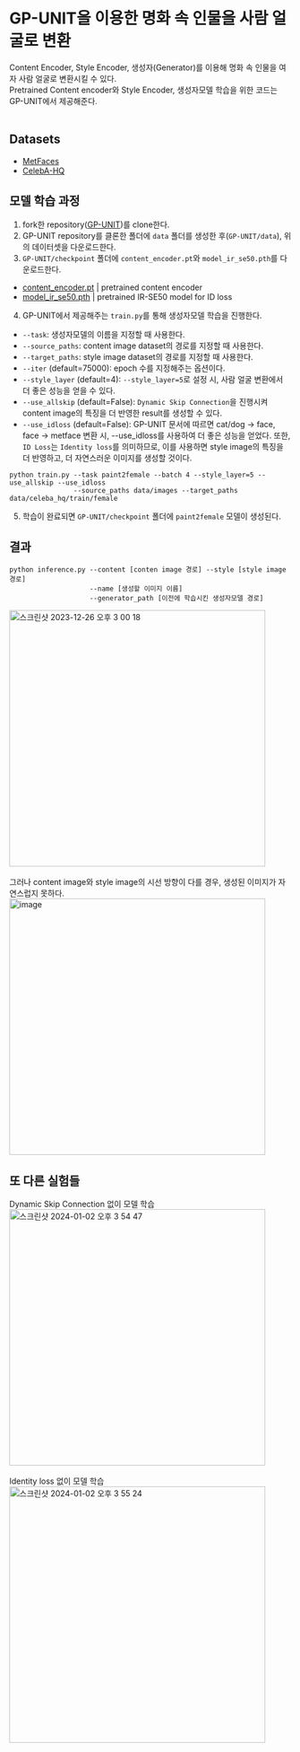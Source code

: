 # GP-UNIT을 이용한 명화 속 인물을 사람 얼굴로 변환
Content Encoder, Style Encoder, 생성자(Generator)를 이용해 명화 속 인물을 여자 사람 얼굴로 변환시킬 수 있다. </br>
Pretrained Content encoder와 Style Encoder, 생성자모델 학습을 위한 코드는 GP-UNIT에서 제공해준다. <br></br>

## Datasets
* [MetFaces](https://github.com/NVlabs/metfaces-dataset)
* [CelebA-HQ](https://github.com/clovaai/stargan-v2#datasets-and-pre-trained-networks)

## 모델 학습 과정
1. fork한 repository([GP-UNIT](https://github.com/williamyang1991/GP-UNIT))를 clone한다.
2. GP-UNIT repository를 클론한 폴더에 `data` 폴더를 생성한 후(`GP-UNIT/data`), 위의 데이터셋을 다운로드한다.
3. `GP-UNIT/checkpoint` 폴더에 `content_encoder.pt`와 `model_ir_se50.pth`를 다운로드한다.
* [content_encoder.pt](https://drive.google.com/file/d/1I7_IMMheihcIR57vInof5g6R0j8wEonx/view?usp=sharing) | pretrained content encoder
* [model_ir_se50.pth](https://drive.google.com/file/d/1KW7bjndL3QG3sxBbZxreGHigcCCpsDgn/view?usp=sharing) | pretrained IR-SE50 model for ID loss
4. GP-UNIT에서 제공해주는 `train.py`를 통해 생성자모델 학습을 진행한다.
  * `--task`: 생성자모델의 이름을 지정할 때 사용한다.
  * `--source_paths`: content image dataset의 경로를 지정할 때 사용한다.
  * `--target_paths`: style image dataset의 경로를 지정할 때 사용한다.
  * `--iter` (default=75000): epoch 수를 지정해주는 옵션이다.
  * `--style_layer` (default=4): `--style_layer=5`로 설정 시, 사람 얼굴 변환에서 더 좋은 성능을 얻을 수 있다.
  * `--use_allskip` (default=False): `Dynamic Skip Connection`을 진행시켜 content image의 특징을 더 반영한 result를 생성할 수 있다.
  * `--use_idloss` (default=False): GP-UNIT 문서에 따르면 cat/dog → face, face → metface 변환 시, --use_idloss를 사용하여 더 좋은 성능을 얻었다. 또한, `ID Loss`는 `Identity loss`를 의미하므로, 이를 사용하면 style image의 특징을 더 반영하고, 더 자연스러운 이미지를 생성할 것이다.

  ```
  python train.py --task paint2female --batch 4 --style_layer=5 --use_allskip --use_idloss
                  --source_paths data/images --target_paths data/celeba_hq/train/female
  ```
5. 학습이 완료되면 `GP-UNIT/checkpoint` 폴더에 `paint2female` 모델이 생성된다.

## 결과
```
python inference.py --content [conten image 경로] --style [style image 경로]
                    --name [생성할 이미지 이름]
                    --generator_path [이전에 학습시킨 생성자모델 경로]
```
<img width="457" alt="스크린샷 2023-12-26 오후 3 00 18" src="https://github.com/qivvoon/GP-UNIT/assets/90748096/6b2d98a9-ef43-476b-809e-95471a3d2a6f">
<br></br>
그러나 content image와 style image의 시선 방향이 다를 경우, 생성된 이미지가 자연스럽지 못하다.
<img width="457" alt="image" src="https://github.com/qivvoon/GP-UNIT/assets/90748096/7d0fad9c-fdec-4915-93e9-e42537610577">

## 또 다른 실험들
Dynamic Skip Connection 없이 모델 학습 </br>
<img width="457" alt="스크린샷 2024-01-02 오후 3 54 47" src="https://github.com/qivvoon/GP-UNIT/assets/90748096/a41b69ac-64fe-4406-bbb3-56d47f5d894d">
<br></br>
Identity loss 없이 모델 학습 </br>
<img width="457" alt="스크린샷 2024-01-02 오후 3 55 24" src="https://github.com/qivvoon/GP-UNIT/assets/90748096/0a6f8d87-8008-4093-be52-b5c00c4eab4b">
